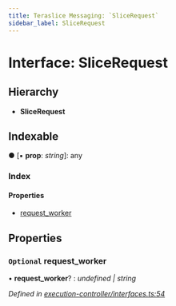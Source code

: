 ```yaml
---
title: Teraslice Messaging: `SliceRequest`
sidebar_label: SliceRequest
---
```


# Interface: SliceRequest

## Hierarchy

* **SliceRequest**

## Indexable

● \[▪ **prop**: *string*\]: any

### Index

#### Properties

* [request_worker](slicerequest.md#optional-request_worker)

## Properties

### `Optional` request_worker

• **request_worker**? : *undefined | string*

*Defined in [execution-controller/interfaces.ts:54](https://github.com/terascope/teraslice/blob/6aab1cd2/packages/teraslice-messaging/src/execution-controller/interfaces.ts#L54)*
